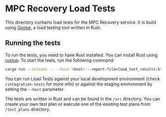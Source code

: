 # MPC Recovery Load Tests
This directory contains load tests for the MPC Recovery service. It is build using [Goose](https://book.goose.rs/title-page.html), a load testing tool written in Rust.

## Running the tests
To run the tests, you need to have Rust installed. You can install Rust using [rustup](https://rustup.rs/).
To start the tests, run the following command:
```bash
cargo run --release -- --host <host> --report-file=load_test_results.html --test-plan "$(cat ./test_plans/short.txt)" --scenarios simplempcpublickey
```
You can run Load Tests against your local development environment (check `/integration-tests` for more info) or against the staging environment by setting the `--host` parameter.

The tests are written in Rust and can be found in the `/src` directory.
You can create your own test plan or execute one of the existing test plans from `/test_plans` directory. 
